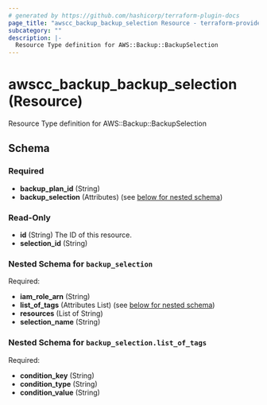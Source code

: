 ```yaml
---
# generated by https://github.com/hashicorp/terraform-plugin-docs
page_title: "awscc_backup_backup_selection Resource - terraform-provider-awscc"
subcategory: ""
description: |-
  Resource Type definition for AWS::Backup::BackupSelection
---
```


# awscc_backup_backup_selection (Resource)

Resource Type definition for AWS::Backup::BackupSelection



<!-- schema generated by tfplugindocs -->
## Schema

### Required

- **backup_plan_id** (String)
- **backup_selection** (Attributes) (see [below for nested schema](#nestedatt--backup_selection))

### Read-Only

- **id** (String) The ID of this resource.
- **selection_id** (String)

<a id="nestedatt--backup_selection"></a>
### Nested Schema for `backup_selection`

Required:

- **iam_role_arn** (String)
- **list_of_tags** (Attributes List) (see [below for nested schema](#nestedatt--backup_selection--list_of_tags))
- **resources** (List of String)
- **selection_name** (String)

<a id="nestedatt--backup_selection--list_of_tags"></a>
### Nested Schema for `backup_selection.list_of_tags`

Required:

- **condition_key** (String)
- **condition_type** (String)
- **condition_value** (String)


